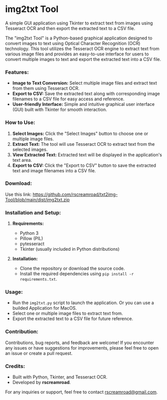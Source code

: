 # img2txt Tool
 A simple GUI application using Tkinter to extract text from images using Tesseract OCR and then export the extracted text to a CSV file. 

The "img2txt Tool" is a Python-based graphical application designed to convert images to text using Optical Character Recognition (OCR) technology. This tool utilizes the Tesseract OCR engine to extract text from various image files and provides an easy-to-use interface for users to convert multiple images to text and export the extracted text into a CSV file.

### Features:

- **Image to Text Conversion:** Select multiple image files and extract text from them using Tesseract OCR.
- **Export to CSV:** Save the extracted text along with corresponding image filenames to a CSV file for easy access and reference.
- **User-friendly Interface:** Simple and intuitive graphical user interface (GUI) built with Tkinter for smooth interaction.

### How to Use:

1. **Select Images:** Click the "Select Images" button to choose one or multiple image files.
2. **Extract Text:** The tool will use Tesseract OCR to extract text from the selected images.
3. **View Extracted Text:** Extracted text will be displayed in the application's text area.
4. **Export to CSV:** Click the "Export to CSV" button to save the extracted text and image filenames into a CSV file.

### Download:

Use this link: https://github.com/rscreamroad/txt2img-Tool/blob/main/dist/img2txt.zip

### Installation and Setup:

1. **Requirements:**
   - Python 3
   - Pillow (PIL)
   - pytesseract
   - Tkinter (usually included in Python distributions)

2. **Installation:**
   - Clone the repository or download the source code.
   - Install the required dependencies using `pip install -r requirements.txt`.

### Usage:

- Run the `img2txt.py` script to launch the application. Or you can use a builded Application for MacOS.
- Select one or multiple image files to extract text from.
- Export the extracted text to a CSV file for future reference.

### Contribution:

Contributions, bug reports, and feedback are welcome! If you encounter any issues or have suggestions for improvements, please feel free to open an issue or create a pull request.

### Credits:

- Built with Python, Tkinter, and Tesseract OCR.
- Developed by **rscreamroad**.

For any inquiries or support, feel free to contact rscreamroad@gmail.com.
